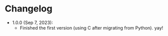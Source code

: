 # Changelog


- 1.0.0 (Sep 7, 2023):
    - Finished the first version (using C after migrating from Python). yay!
